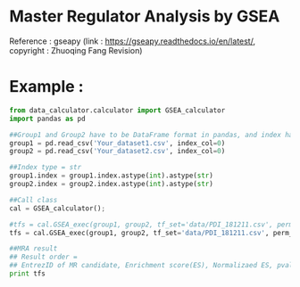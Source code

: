 # Master Regulator Analysis by GSEA

Reference : gseapy (link : https://gseapy.readthedocs.io/en/latest/, copyright : Zhuoqing Fang Revision)
# Example :
```Python
from data_calculator.calculator import GSEA_calculator
import pandas as pd

##Group1 and Group2 have to be DataFrame format in pandas, and index has to be EntrezGene ID
group1 = pd.read_csv('Your_dataset1.csv', index_col=0)
group2 = pd.read_csv('Your_dataset2.csv', index_col=0)

##Index type = str
group1.index = group1.index.astype(int).astype(str)
group2.index = group2.index.astype(int).astype(str)

##Call class
cal = GSEA_calculator();

#tfs = cal.GSEA_exec(group1, group2, tf_set='data/PDI_181211.csv', perm_type='phenotype', weighted_score_type=0, nperm=100, plot=True)
tfs = cal.GSEA_exec(group1, group2, tf_set='data/PDI_181211.csv', perm_type='genotype', weighted_score_type=0, nperm=100, plot=True)

##MRA result
## Result order =
## EntrezID of MR candidate, Enrichment score(ES), Normalizaed ES, pvalue
print tfs
```
